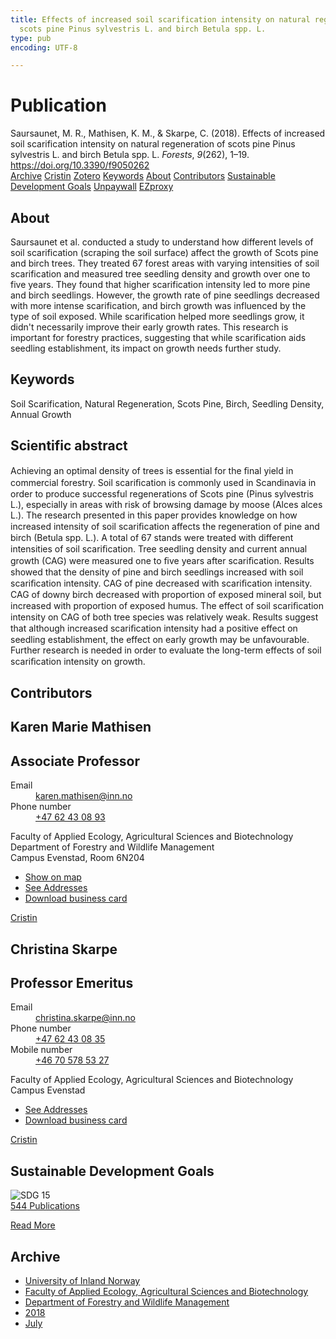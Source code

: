```yaml
---
title: Effects of increased soil scarification intensity on natural regeneration of
  scots pine Pinus sylvestris L. and birch Betula spp. L.
type: pub
encoding: UTF-8

---
```

<h1>Publication</h1>
<article id="csl-bib-container-QJITJ6Y4" class="csl-bib-container">
  <div class="csl-bib-body"> <div class="csl-entry">Saursaunet, M. R., Mathisen, K. M., &#38; Skarpe, C. (2018). Effects of increased soil scarification intensity on natural regeneration of scots pine Pinus sylvestris L. and birch Betula spp. L. <i>Forests</i>, <i>9</i>(262), 1–19. <a href="https://doi.org/10.3390/f9050262">https://doi.org/10.3390/f9050262</a></div> </div>
  <div class="csl-bib-buttons">
    <a href="#taxonomy-article-QJITJ6Y4" alt="archive" class="csl-bib-button">Archive</a>
    <a href="https://app.cristin.no/results/show.jsf?id=1596129" alt="Cristin" class="csl-bib-button">Cristin</a>
    <a href="http://zotero.org/groups/5881554/items/QJITJ6Y4" alt="Zotero" class="csl-bib-button">Zotero</a>
    <a href="#keywords-article-QJITJ6Y4" alt="keywords" class="csl-bib-button">Keywords</a>
    <a href="#about-article-QJITJ6Y4" alt="about_pub" class="csl-bib-button">About</a>
    <a href="#contributors-article-QJITJ6Y4" alt="contributors" class="csl-bib-button">Contributors</a>
    <a href="#sdg-article-QJITJ6Y4" alt="sdg" class="csl-bib-button">Sustainable Development Goals</a>
    <a href="https://www.mdpi.com/1999-4907/9/5/262/pdf?version=1526037827" alt="Unpaywall" class="csl-bib-button">Unpaywall</a>
    <a href="https://www.mdpi.com/1999-4907/9/5/262/pdf?version=1526037827" alt="EZproxy" class="csl-bib-button">EZproxy</a>
  </div>
  <div id="csl-bib-meta-container-QJITJ6Y4"></div>
</article>
<div id="csl-bib-meta-QJITJ6Y4" class="csl-bib-meta">
  <article id="about-article-QJITJ6Y4" class="about_pub-article">
    <h1>About</h1>
    Saursaunet et al. conducted a study to understand how different levels of soil scarification (scraping the soil surface) affect the growth of Scots pine and birch trees. They treated 67 forest areas with varying intensities of soil scarification and measured tree seedling density and growth over one to five years. They found that higher scarification intensity led to more pine and birch seedlings. However, the growth rate of pine seedlings decreased with more intense scarification, and birch growth was influenced by the type of soil exposed. While scarification helped more seedlings grow, it didn't necessarily improve their early growth rates. This research is important for forestry practices, suggesting that while scarification aids seedling establishment, its impact on growth needs further study.
  </article>
  <article id="keywords-article-QJITJ6Y4" class="keywords-article">
    <h1>Keywords</h1>
    Soil Scarification, Natural Regeneration, Scots Pine, Birch, Seedling Density, Annual Growth
  </article>
  <article id="abstract-article-QJITJ6Y4" class="abstract-article">
    <h1>Scientific abstract</h1>
    Achieving an optimal density of trees is essential for the ﬁnal yield in commercial forestry. 
Soil scariﬁcation is commonly used in Scandinavia in order to produce successful regenerations of 
Scots pine (Pinus sylvestris L.), especially in areas with risk of browsing damage by moose (Alces 
alces L.). The research presented in this paper provides knowledge on how increased intensity of 
soil scariﬁcation affects the regeneration of pine and birch (Betula spp. L.). A total of 67 stands 
were treated with different intensities of soil scariﬁcation. Tree seedling density and current annual 
growth (CAG) were measured one to ﬁve years after scariﬁcation. Results showed that the density 
of pine and birch seedlings increased with soil scariﬁcation intensity. CAG of pine decreased with 
scariﬁcation intensity. CAG of downy birch decreased with proportion of exposed mineral soil, but 
increased with proportion of exposed humus. The effect of soil scariﬁcation intensity on CAG of both 
tree species was relatively weak. Results suggest that although increased scariﬁcation intensity had a 
positive effect on seedling establishment, the effect on early growth may be unfavourable. Further 
research is needed in order to evaluate the long-term effects of soil scariﬁcation intensity on growth.
  </article>
  <article id="contributors-article-QJITJ6Y4" class="contributors-article">
    <h1>Contributors</h1>
    <div class="personas"> <div class="vrtx-hinn-person-card"> <div class="photo"> <i class="lar la-user-circle missing-person"></i> </div> <div class="info"> <hgroup><h1>Karen Marie Mathisen</h1> <h2>Associate Professor</h2> </hgroup><dl> <dt>Email</dt> <dd> <a href="mailto:karen.mathisen@inn.no">karen.mathisen@inn.no</a> </dd> <dt>Phone number</dt> <dd><a href="tel:+4762430893"> +47 62 43 08 93 </a></dd> </dl> <p> Faculty of Applied Ecology, Agricultural Sciences and Biotechnology<br> Department of Forestry and Wildlife Management<br> Campus Evenstad, Room 6N204 </p> <ul class="vrtx-hinn-links"> <li><a href="https://www.google.com/maps?q=61.42516,11.07813">Show on map</a></li> <li><a href="https://www.inn.no/english/find-an-employee/karen-mathisen.html#vrtx-hinn-addresses">See Addresses</a></li> <li><a href="https://www.inn.no/english/find-an-employee/karen-mathisen.html?vrtx=vcf">Download business card</a></li> </ul> </div> </div> <a href="https://app.cristin.no/persons/show.jsf?id=328273" alt="Cristin URL" class="personas-cristin">Cristin</a> </div> <div class="personas"> <div class="vrtx-hinn-person-card"> <div class="photo"> <i class="lar la-user-circle missing-person"></i> </div> <div class="info"> <hgroup><h1>Christina Skarpe</h1> <h2>Professor Emeritus</h2> </hgroup><dl> <dt>Email</dt> <dd> <a href="mailto:christina.skarpe@inn.no">christina.skarpe@inn.no</a> </dd> <dt>Phone number</dt> <dd><a href="tel:+4762430835"> +47 62 43 08 35 </a></dd> <dt>Mobile number</dt> <dd><a href="tel:+46705785327"> +46 70 578 53 27 </a></dd> </dl> <p> Faculty of Applied Ecology, Agricultural Sciences and Biotechnology<br> Campus Evenstad </p> <ul class="vrtx-hinn-links"> <li><a href="https://www.inn.no/english/find-an-employee/christina-skarpe.html#vrtx-hinn-addresses">See Addresses</a></li> <li><a href="https://www.inn.no/english/find-an-employee/christina-skarpe.html?vrtx=vcf">Download business card</a></li> </ul> </div> </div> <a href="https://app.cristin.no/persons/show.jsf?id=328270" alt="Cristin URL" class="personas-cristin">Cristin</a> </div>
  </article>
  <article id="sdg-article-QJITJ6Y4" class="sdg-article">
    <h1>Sustainable Development Goals</h1>
    <div class="sdg-container"><div id="sdg15" class="sdg">
        <img src="{{< params subfolder >}}images/sdg/sdg15_en.png" class="image" alt="SDG 15">
        <div class="sdg-overlay">
          <a href="{{< params subfolder >}}en/archive/?sdg=15#archive" class="sdg-publication-count"><span>544</span> Publications</a>
          <p><a href="https://sdgs.un.org/goals/goal15" class="sdg-read-more">Read More</a></p>
        </div>
      </div></div>
  </article>
  <article id="taxonomy-article-QJITJ6Y4" class="taxonomy-article">
    <h1>Archive</h1>
    <ul>
      <li><a href="{{< params subfolder >}}en/archive/?key=3DCRN523">University of Inland Norway</a></li>
      <li><a href="{{< params subfolder >}}en/archive/?key=T77LXH6D">Faculty of Applied Ecology, Agricultural Sciences and Biotechnology</a></li>
      <li><a href="{{< params subfolder >}}en/archive/?key=7TRARPE3">Department of Forestry and Wildlife Management</a></li>
      <li><a href="{{< params subfolder >}}en/archive/?key=YEV4VALG">2018</a></li>
      <li><a href="{{< params subfolder >}}en/archive/?key=9DW535PA">July</a></li>
    </ul>
  </article>
</div>
